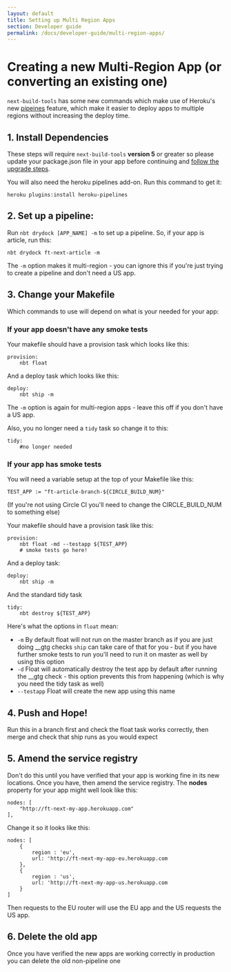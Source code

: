```yaml
---
layout: default
title: Setting up Multi Region Apps
section: Developer guide
permalink: /docs/developer-guide/multi-region-apps/
---
```


# Creating a new Multi-Region App (or converting an existing one)

`next-build-tools` has some new commands which make use of Heroku's new [pipeines](https://devcenter.heroku.com/articles/pipelines) feature, which make it easier to deploy apps to multiple regions without increasing the deploy time.

## 1. Install Dependencies

These steps will require `next-build-tools` **version 5** or greater so please update your package.json file in your app before continuing and [follow the upgrade steps](https://github.com/Financial-Times/next-build-tools/).

You will also need the heroku pipelines add-on.  Run this command to get it:

    heroku plugins:install heroku-pipelines

## 2. Set up a pipeline:

Run `nbt drydock [APP_NAME] -m` to set up a pipeline.  So, if your app is article, run this:

    nbt drydock ft-next-article -m
    
The `-m` option makes it multi-region - you can ignore this if you're just trying to create a pipeline and don't need a US app.

## 3. Change your Makefile

Which commands to use will depend on what is your needed for your app:

### If your app doesn't have any smoke tests

Your makefile should have a provision task which looks like this:

    provision:
        nbt float

And a deploy task which looks like this:

    deploy:
        nbt ship -m
        
The `-m` option is again for multi-region apps - leave this off if you don't have a US app.  

Also, you no longer need a `tidy` task so change it to this:

    tidy:
        #no longer needed

### If your app has smoke tests

You will need a variable setup at the top of your Makefile like this:

    TEST_APP := "ft-article-branch-${CIRCLE_BUILD_NUM}"
    
(If you're not using Circle CI you'll need to change the CIRCLE_BUILD_NUM to something else)

Your makefile should have a provision task like this:

    provision:
        nbt float -md --testapp ${TEST_APP}
        # smoke tests go here!

And a deploy task:
    
    deploy:
        nbt ship -m

And the standard tidy task
    
    tidy:
        nbt destroy ${TEST_APP}

Here's what the options in `float` mean:

* `-m` By default float will not run on the master branch as if you are just doing __gtg checks `ship` can take care of that for you - but if you have further smoke tests to run you'll need to run it on master as well by using this option
* `-d` Float will automatically destroy the test app by default after running the __gtg check - this option prevents this from happening (which is why you need the tidy task as well)
* `--testapp` Float will create the new app using this name

## 4. Push and Hope!

Run this in a branch first and check the float task works correctly, then merge and check that ship runs as you would expect

## 5. Amend the service registry

Don't do this until you have verified that your app is working fine in its new locations.  Once you have, then amend the service registry.  The **nodes** property for your app might well look like this:

    nodes: [
    	"http://ft-next-my-app.herokuapp.com"
    ],

Change it so it looks like this:

    nodes: [
        {
            region : 'eu',
            url: 'http://ft-next-my-app-eu.herokuapp.com
        },
        {
            region : 'us',
            url: 'http://ft-next-my-app-us.herokuapp.com
        }
    ]

Then requests to the EU router will use the EU app and the US requests the US app.

## 6. Delete the old app

Once you have verified the new apps are working correctly in production you can delete the old non-pipeline one
